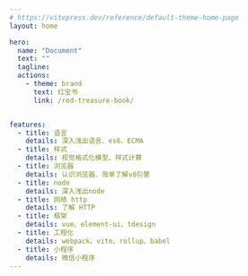 ```yaml
---
# https://vitepress.dev/reference/default-theme-home-page
layout: home

hero:
  name: "Document"
  text: ""
  tagline: 
  actions:
    - theme: brand
      text: 红宝书
      link: /red-treasure-book/


features:
  - title: 语言
    details: 深入浅出语言、es6、ECMA
  - title: 样式
    details: 视觉格式化模型、样式计算
  - title: 浏览器
    details: 认识浏览器、简单了解v8引擎
  - title: node
    details: 深入浅出node
  - title: 网络 http
    details: 了解 HTTP
  - title: 框架
    details: vue、element-ui、tdesign
  - title: 工程化
    details: webpack、vite、rollup、babel
  - title: 小程序
    details: 微信小程序
---
```


